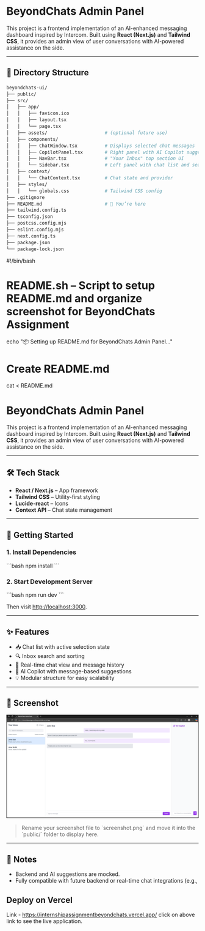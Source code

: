 # BeyondChats Admin Panel

This project is a frontend implementation of an AI-enhanced messaging dashboard inspired by Intercom. Built using **React (Next.js)** and **Tailwind CSS**, it provides an admin view of user conversations with AI-powered assistance on the side.

---

## 📁 Directory Structure

```bash
beyondchats-ui/
├── public/
├── src/
│   ├── app/
│   │   ├── favicon.ico
│   │   ├── layout.tsx
│   │   └── page.tsx
│   ├── assets/                     # (optional future use)
│   ├── components/
│   │   ├── ChatWindow.tsx          # Displays selected chat messages
│   │   ├── CopilotPanel.tsx        # Right panel with AI Copilot suggestions
│   │   ├── NavBar.tsx              # "Your Inbox" top section UI
│   │   └── Sidebar.tsx             # Left panel with chat list and search
│   ├── context/
│   │   └── ChatContext.tsx         # Chat state and provider
│   ├── styles/
│   │   └── globals.css             # Tailwind CSS config
├── .gitignore
├── README.md                       # 📄 You’re here
├── tailwind.config.ts
├── tsconfig.json
├── postcss.config.mjs
├── eslint.config.mjs
├── next.config.ts
├── package.json
└── package-lock.json

```

#!/bin/bash

# README.sh – Script to setup README.md and organize screenshot for BeyondChats Assignment

echo "📦 Setting up README.md for BeyondChats Admin Panel..."

# Create README.md
cat <<EOF > README.md
# BeyondChats Admin Panel

This project is a frontend implementation of an AI-enhanced messaging dashboard inspired by Intercom. Built using **React (Next.js)** and **Tailwind CSS**, it provides an admin view of user conversations with AI-powered assistance on the side.

---

## 🛠️ Tech Stack

- **React / Next.js** – App framework
- **Tailwind CSS** – Utility-first styling
- **Lucide-react** – Icons
- **Context API** – Chat state management

---

## 🚀 Getting Started

### 1. Install Dependencies

\`\`\`bash
npm install
\`\`\`

### 2. Start Development Server

\`\`\`bash
npm run dev
\`\`\`

Then visit [http://localhost:3000](http://localhost:3000).

---

## ✨ Features

- 📥 Chat list with active selection state
- 🔍 Inbox search and sorting
- 💬 Real-time chat view and message history
- 🤖 AI Copilot with message-based suggestions
- 💡 Modular structure for easy scalability

---

## 📸 Screenshot

![Screenshot](./beyondchats-ui/public/image.png)

> Rename your screenshot file to \`screenshot.png\` and move it into the \`public/\` folder to display here.

---

## 📌 Notes

- Backend and AI suggestions are mocked.
- Fully compatible with future backend or real-time chat integrations (e.g.,


## Deploy on Vercel

Link - https://internshipassignmentbeyondchats.vercel.app/
click on above link to see the live application.
